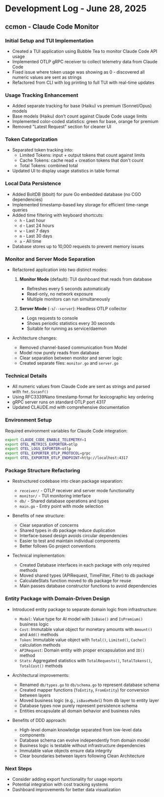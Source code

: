 # Development Log - June 28, 2025

## ccmon - Claude Code Monitor

### Initial Setup and TUI Implementation
- Created a TUI application using Bubble Tea to monitor Claude Code API usage
- Implemented OTLP gRPC receiver to collect telemetry data from Claude Code
- Fixed issue where token usage was showing as 0 - discovered all numeric values are sent as strings
- Refactored from CLI with log printing to full TUI with real-time updates

### Usage Tracking Enhancement
- Added separate tracking for base (Haiku) vs premium (Sonnet/Opus) models
- Base models (Haiku) don't count against Claude Code usage limits
- Implemented color-coded statistics: green for base, orange for premium
- Removed "Latest Request" section for cleaner UI

### Token Categorization
- Separated token tracking into:
  - Limited Tokens: input + output tokens that count against limits
  - Cache Tokens: cache read + creation tokens that don't count
  - Total Tokens: combined total
- Updated UI to display usage statistics in table format

### Local Data Persistence
- Added BoltDB (bbolt) for pure Go embedded database (no CGO dependencies)
- Implemented timestamp-based key storage for efficient time-range queries
- Added time filtering with keyboard shortcuts:
  - `h` - Last hour
  - `d` - Last 24 hours
  - `w` - Last 7 days
  - `m` - Last 30 days
  - `a` - All time
- Database stores up to 10,000 requests to prevent memory issues

### Monitor and Server Mode Separation
- Refactored application into two distinct modes:
  1. **Monitor Mode** (default): TUI dashboard that reads from database
     - Refreshes every 5 seconds automatically
     - Read-only, no network exposure
     - Multiple monitors can run simultaneously
  
  2. **Server Mode** (`-s`/`--server`): Headless OTLP collector
     - Logs requests to console
     - Shows periodic statistics every 30 seconds
     - Suitable for running as service/daemon

- Architecture changes:
  - Removed channel-based communication from Model
  - Model now purely reads from database
  - Clear separation between monitor and server logic
  - Created separate files: `monitor.go` and `server.go`

### Technical Details
- All numeric values from Claude Code are sent as strings and parsed with `fmt.Sscanf()`
- Using RFC3339Nano timestamp format for lexicographic key ordering
- gRPC server runs on standard OTLP port 4317
- Updated CLAUDE.md with comprehensive documentation

### Environment Setup
Required environment variables for Claude Code integration:
```bash
export CLAUDE_CODE_ENABLE_TELEMETRY=1
export OTEL_METRICS_EXPORTER=otlp
export OTEL_LOGS_EXPORTER=otlp
export OTEL_EXPORTER_OTLP_PROTOCOL=grpc
export OTEL_EXPORTER_OTLP_ENDPOINT=http://localhost:4317
```

### Package Structure Refactoring
- Restructured codebase into clean package separation:
  - `receiver/` - OTLP receiver and server mode functionality
  - `monitor/` - TUI monitoring interface
  - `db/` - Shared database operations and types
  - `main.go` - Entry point with mode selection

- Benefits of new structure:
  - Clear separation of concerns
  - Shared types in db package reduce duplication
  - Interface-based design avoids circular dependencies
  - Easier to test and maintain individual components
  - Better follows Go project conventions

- Technical implementation:
  - Created Database interfaces in each package with only required methods
  - Moved shared types (APIRequest, TimeFilter, Filter) to db package
  - CalculateStats function moved to db package for reuse
  - Main passes database constructor functions to avoid dependencies

### Entity Package with Domain-Driven Design
- Introduced entity package to separate domain logic from infrastructure:
  - `Model`: Value type for AI model with `IsBase()` and `IsPremium()` business logic
  - `Cost`: Immutable value object for monetary amounts with `Amount()` and `Add()` methods
  - `Token`: Immutable value object with `Total()`, `Limited()`, `Cache()` calculation methods
  - `APIRequest`: Domain entity with proper encapsulation and `ID()` method
  - `Stats`: Aggregated statistics with `TotalRequests()`, `TotalTokens()`, `TotalCost()` methods

- Architectural improvements:
  - Renamed `db/types.go` to `db/schema.go` to represent database schema
  - Created mapper functions (`ToEntity`, `FromEntity`) for conversion between layers
  - Moved business logic (e.g., `isBaseModel`) from db layer to entity layer
  - Database types now purely represent persistence schema
  - Entities encapsulate all domain behavior and business rules

- Benefits of DDD approach:
  - High-level domain knowledge separated from low-level data components
  - Database schema can evolve independently from domain model
  - Business logic is testable without infrastructure dependencies
  - Immutable value objects ensure data integrity
  - Clear boundaries between layers following Clean Architecture

### Next Steps
- Consider adding export functionality for usage reports
- Potential integration with cost tracking systems
- Dashboard improvements for better data visualization